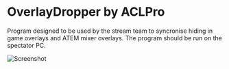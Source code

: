 OverlayDropper by ACLPro
==============

Program designed to be used by the stream team to syncronise hiding in game overlays and ATEM mixer overlays. The program should be run on the spectator PC.

![Screenshot](https://raw.github.com/sneat/OverlayDropper/master/OverlayDropper/Resources/Screenshot.png "Screenshot")

